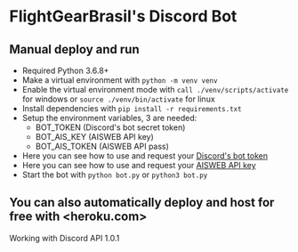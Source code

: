 # FlightGearBrasil's Discord Bot

## Manual deploy and run

- Required Python 3.6.8+
- Make a virtual environment with ```python -m venv venv```
- Enable the virtual environment mode with ```call ./venv/scripts/activate``` for windows or ```source ./venv/bin/activate``` for linux
- Install dependencies with ```pip install -r requirements.txt```
- Setup the environment variables, 3 are needed:
  - BOT_TOKEN (Discord's bot secret token) 
  - BOT_AIS_KEY (AISWEB API key)
  - BOT_AIS_TOKEN (AISWEB API pass)
- Here you can see how to use and request your [Discord's bot token](https://discordapp.com/developers/applications/)
- Here you can see how to use and request your [AISWEB API key](https://documenter.getpostman.com/view/6803747/S17wMRAF?version=latest)
- Start the bot with ```python bot.py``` or ```python3 bot.py```

## You can also automatically deploy and host for free with <heroku.com>

Working with Discord API 1.0.1
